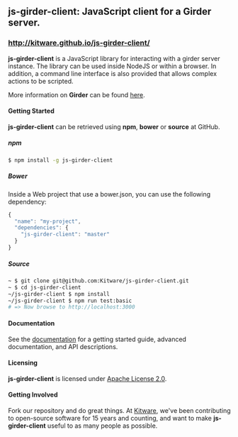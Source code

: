## js-girder-client: JavaScript client for a **Girder** server.

### http://kitware.github.io/js-girder-client/

**js-girder-client** is a JavaScript library for interacting with a girder
server instance. The library can be used inside NodeJS or within a browser.
In addition, a command line interface is also provided that allows complex
actions to be scripted.

More information on **Girder** can be found [here](https://github.com/girder/girder).

#### Getting Started

**js-girder-client** can be retrieved using **npm**, **bower** or **source** at GitHub. 

##### npm

```bash
$ npm install -g js-girder-client
```

##### Bower

Inside a Web project that use a bower.json, you can use the following dependency:

```javascript
{
  "name": "my-project",
  "dependencies": {
    "js-girder-client": "master"
  }
}
```
##### Source

```bash
~ $ git clone git@github.com:Kitware/js-girder-client.git
~ $ cd js-girder-client
~/js-girder-client $ npm install 
~/js-girder-client $ npm run test:basic
# => Now browse to http://localhost:3000
```

#### Documentation

See the [documentation](https://js-girder-client.github.io) for a
getting started guide, advanced documentation, and API descriptions.

#### Licensing

**js-girder-client** is licensed under [Apache License 2.0](LICENSE).

#### Getting Involved

Fork our repository and do great things. At [Kitware](http://www.kitware.com),
we've been contributing to open-source software for 15 years and counting, and
want to make **js-girder-client** useful to as many people as possible.
